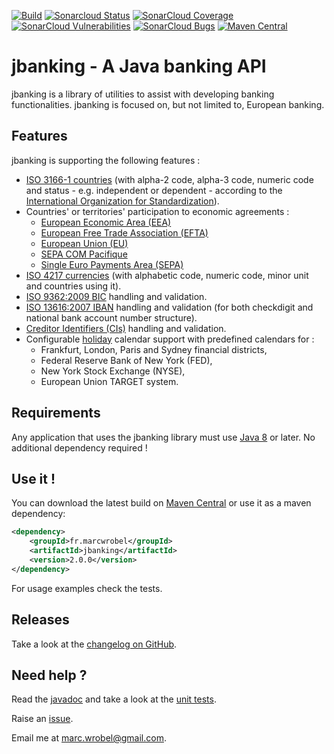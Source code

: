 [![Build](https://github.com/marcwrobel/jbanking/workflows/build/badge.svg)](https://github.com/marcwrobel/jbanking/actions)
[![Sonarcloud Status](https://sonarcloud.io/api/project_badges/measure?project=fr.marcwrobel:jbanking&metric=alert_status)](https://sonarcloud.io/dashboard?id=fr.marcwrobel:jbanking)
[![SonarCloud Coverage](https://sonarcloud.io/api/project_badges/measure?project=fr.marcwrobel:jbanking&metric=coverage)](https://sonarcloud.io/dashboard?id=fr.marcwrobel:jbanking)
[![SonarCloud Vulnerabilities](https://sonarcloud.io/api/project_badges/measure?project=fr.marcwrobel:jbanking&metric=bugs)](https://sonarcloud.io/dashboard?id=fr.marcwrobel:jbanking)
[![SonarCloud Bugs](https://sonarcloud.io/api/project_badges/measure?project=fr.marcwrobel:jbanking&metric=vulnerabilities)](https://sonarcloud.io/dashboard?id=fr.marcwrobel:jbanking)
[![Maven Central](https://img.shields.io/maven-central/v/fr.marcwrobel/jbanking.svg?label=Maven%20Central)](https://search.maven.org/search?q=g:%22fr.marcwrobel%22%20AND%20a:%22jbanking%22)

# jbanking - A Java banking API
jbanking is a library of utilities to assist with developing banking functionalities. jbanking is
focused on, but not limited to, European banking.


## Features
jbanking is supporting the following features :
* [ISO 3166-1 countries](http://wikipedia.org/wiki/ISO_3166-1) (with alpha-2 code, alpha-3 code,
  numeric code and status - e.g. independent or dependent - according to the [International
  Organization for Standardization](https://www.iso.org)).
* Countries' or territories' participation to economic agreements :
  * [European Economic Area (EEA)](https://wikipedia.org/wiki/European_Economic_Area)
  * [European Free Trade Association (EFTA)](https://wikipedia.org/wiki/European_Free_Trade_Association)
  * [European Union (EU)](https://en.wikipedia.org/wiki/European_Union)
  * [SEPA COM Pacifique](https://www.cfonb.org/Default.aspx?lid=1&rid=122&rvid=239)
  * [Single Euro Payments Area (SEPA)](https://wikipedia.org/wiki/Single_Euro_Payments_Area)
* [ISO 4217 currencies](http://wikipedia.org/wiki/ISO_4217) (with alphabetic code, numeric code,
  minor unit and countries using it).
* [ISO 9362:2009 BIC](http://wikipedia.org/wiki/Bank_Identifier_Code) handling and validation.
* [ISO 13616:2007 IBAN](http://wikipedia.org/wiki/International_Bank_Account_Number) handling and
  validation (for both checkdigit and national bank account number structure).
* [Creditor Identifiers (CIs)](https://www.europeanpaymentscouncil.eu/document-library/guidance-documents/creditor-identifier-overview)
  handling and validation.
* Configurable [holiday](https://wikipedia.org/wiki/Holiday) calendar support with predefined
  calendars for :
  * Frankfurt, London, Paris and Sydney financial districts,
  * Federal Reserve Bank of New York (FED),
  * New York Stock Exchange (NYSE),
  * European Union TARGET system.


## Requirements
Any application that uses the jbanking library must use [Java 8](http://www.oracle.com/technetwork/java/javase/downloads/index.html)
or later. No additional dependency required !


## Use it !
You can download the latest build on [Maven Central](https://search.maven.org/artifact/fr.marcwrobel/jbanking)
or use it as a maven dependency:
```xml
<dependency>
    <groupId>fr.marcwrobel</groupId>
    <artifactId>jbanking</artifactId>
    <version>2.0.0</version>
</dependency>
```

For usage examples check the tests.


## Releases
Take a look at the [changelog on GitHub](https://github.com/marcwrobel/jbanking/releases).


## Need help ?
Read the [javadoc](src/main/java/fr/marcwrobel/jbanking) and take a look at the [unit
tests](src/test/java/fr/marcwrobel/jbanking).

Raise an [issue](https://github.com/marcwrobel/jbanking/issues?sort=created&direction=desc&state=open).

Email me at [marc.wrobel@gmail.com](mailto:marc.wrobel@gmail.com).
